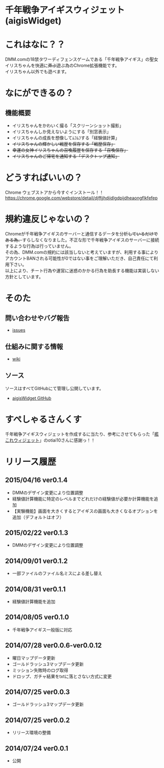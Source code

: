 千年戦争アイギスウィジェット(aigisWidget)
===========

# これはなに？？

DMM.comの18禁タワーディフェンスゲームである「千年戦争アイギス」の聖女イリスちゃんを快適に~~弄ぶ~~遊ぶ為のChrome拡張機能です。    
イリスちゃん以外でも遊べます。

# なにができるの？

## 機能概要
- イリスちゃんをかわいく撮る「スクリーンショット撮影」
- イリスちゃんしか見えないようにする「別窓表示」
- イリスちゃんの成長を想像してﾑﾌﾑﾌする「経験値計算」
- ~~イリスちゃんの輝かしい戦歴を保存する「戦歴保存」~~
- ~~幸運の女神イリスちゃんの召喚履歴を保存する「召喚保存」~~
- ~~イリスちゃんのご帰宅を通知する「デスクトップ通知」~~

# どうすればいいの？

Chrome ウェブストアから今すぐインストール！！    
https://chrome.google.com/webstore/detail/djffjjhdjidlgdpijdheaongflkfefep

# 規約違反じゃないの？

Chromeが千年戦争アイギスのサーバーと通信するデータを分析~~しているだけである為、~~すらしなくなりました。不正な形で千年戦争アイギスのサーバーに接続するような行為は行っていません。    
その為、DMM.comの規約には該当しないと考えていますが、利用する事によりアカウントBANされる可能性が0ではない事をご理解いただき、自己責任にて利用下さい。    
以上により、チート行為や運営に迷惑のかかる行為を助長する機能は実装しない方針としています。

# そのた

## 問い合わせやバグ報告
- [issues](https://github.com/muhiro/aigisWidget/issues)
## 仕組みに関する情報
- [wiki](https://github.com/muhiro/aigisWidget/wiki)
## ソース    
ソースはすべてGitHubにて管理し公開しています。
- [aigisWidget GitHub](https://github.com/muhiro/aigisWidget/)

# すぺしゃるさんくす

千年戦争アイギスウィジェットを作成するに当たり、参考にさせてもらった「[艦これウィジェット](https://github.com/otiai10/kanColleWidget)」のotiai10さんに感謝っ！！

# リリース履歴
## 2015/04/16 ver0.1.4
- DMMのデザイン変更により位置調整
- 経験値計算機能に特定のレベルまでどれだけの経験値が必要か計算機能を追加
- 【実験機能】画面を大きくするとアイギスの画面も大きくなるオプションを追加（デフォルトはオフ）

## 2015/02/22 ver0.1.3
- DMMのデザイン変更により位置調整

## 2014/09/01 ver0.1.2
- 一部ファイルのファイル名ミスによる差し替え

## 2014/08/31 ver0.1.1
- 経験値計算機能を追加

## 2014/08/05 ver0.1.0
- 千年戦争アイギス一般版に対応

## 2014/07/28 ver0.0.6-ver0.0.12
- 曜日マップデータ更新
- ゴールドラッシュ3マップデータ更新
- ミッション失敗時のログ取得
- ドロップ、ガチャ結果をtxtに落とさない方式に変更

## 2014/07/25 ver0.0.3
- ゴールドラッシュ3マップデータ更新

## 2014/07/25 ver0.0.2
- リリース環境の整備

## 2014/07/24 ver0.0.1
- 公開
